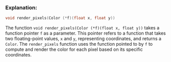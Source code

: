 ### Explanation:

```c
void render_pixels(Color (*f)(float x, float y))
```

The function `void render_pixels(Color (*f)(float x, float y))` takes a function pointer `f` as a parameter. This pointer refers to a function that takes two floating-point values, `x` and `y`, representing coordinates, and returns a `Color`. The `render_pixels` function uses the function pointed to by `f` to compute and render the color for each pixel based on its specific coordinates.